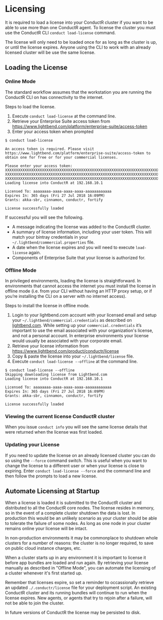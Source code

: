 # Licensing

It is required to load a license into your ConductR cluster if you want to be able to use more than one ConductR agent. To license the cluster you must use the ConductR CLI `conduct load-license` command.

The license will only need to be loaded once for as long as the cluster is up, or until the license expires.  Anyone using the CLI to work with an already licensed cluster will be use the same license. 

## Loading the License

### Online Mode

The standard workflow assumes that the workstation you are running the ConductR CLI on has connectivity to the internet.

Steps to load the license.

1. Execute `conduct load-license` at the command line.
2. Retrieve your Enterprise Suite access token from https://www.lightbend.com/platform/enterprise-suite/access-token
3. Enter your access token when prompted

```
$ conduct load-license

An access token is required. Please visit https://www.lightbend.com/platform/enterprise-suite/access-token to obtain one for free or for your commercial licenses.

Please enter your access token: XXXXXXXXXXXXXXXXXXXXXXXXXXXXXXXXXXXXXXXXXXXXXXXXXXXXXXXXXXXXXXXXXXXXXXXXXXXXXXXXXXXXXXXX
XXXXXXXXXXXXXXXXXXXXXXXXXXXXXXXXXXXXXXXXXXXXXXXXXXXXXXXXXXXXXXXXXXXXXXXXXXXXXXXXXXXXXXXXXXXXXXXXXXXXXXXXXXXXXXXXXXXXXXXX
XXXXXXXXXXXXXXXXXXXXXXXXXXXXXXXXXXXXXXXXXXXXXXXXXXXXXXXXXXXXXXXXXXXXXXXXXXXXXXXXXXXXXXXXXXXXXXXXXXXXXXXXXXXXXXXXXXXXXXXX
Loading license into ConductR at 192.168.10.1

Licensed To: aaaaaaaa-aaaa-aaaa-aaaa-aaaaaaaaaaaa
Expires In: 365 days (Fri 27 Jul 2018 16:09PM)
Grants: akka-sbr, cinnamon, conductr, fortify

License successfully loaded
```

If successful you will see the following.

- A message indicating the license was added to the ConductR cluster.
- A summary of license information, including your user token.  This will match your bintray credentials in your `~/.lightbend/commercial.properties` file.
- A date when the license expires and you will need to execute `load-license` again.
- Components of Enterprise Suite that your license is authorized for.

### Offline Mode

In privileged environments, loading the license is straightforward.  In environments that cannot access the internet you must install the license in offline mode (i.e. from your CLI without having an HTTP proxy setup, or if you’re installing the CLI on a server with no internet access).

Steps to install the license in offline mode.

1. Login to your lightbend.com account with your licensed email and setup your `~/.lightbend/commercial.credentials` as described on [lightbend.com](https://www.lightbend.com/product/conductr/developer).  While setting up your `commercial.credentials` it’s important to use the email associated with your organization's license, and not a personal account.  In enterprise environments your license would usually be associated with your corporate email.
2. Retrieve your license information from https://www.lightbend.com/product/conductr/license
3. Copy & paste the license into your `~/.lightbend/license` file.
4. Execute `conduct load-license --offline` at the command line.

```
$ conduct load-license --offline
Skipping downloading license from Lightbend.com
Loading license into ConductR at 192.168.10.1

Licensed To: aaaaaaaa-aaaa-aaaa-aaaa-aaaaaaaaaaaa
Expires In: 365 days (Fri 27 Jul 2018 16:09PM)
Grants: akka-sbr, cinnamon, conductr, fortify

License successfully loaded
```

### Viewing the current license ConductR cluster

When you issue `conduct info` you will see the same license details that were returned when the license was first loaded.

### Updating your License

If you need to update the license on an already licensed cluster you can do so using the `--force` command switch. This is useful when you want to change the license to a different user or when your license is close to expiring.  Enter `conduct load-license --force` and the command line and then follow the prompts to load a new license.

## Automate Licensing at Startup

When a license is loaded it is submitted to the ConductR cluster and distributed to all the ConductR core nodes.  The license resides in memory, so in the event of a complete cluster shutdown the data is lost.  In production this would be an unlikely scenario as your cluster should be able to tolerate the failure of some nodes.  As long as one node in your cluster remains online your license will be intact.

In non-production environments it may be commonplace to shutdown whole clusters for a number of reasons: the cluster is no longer required, to save on public cloud instance charges, etc.

When a cluster starts up in any environment it is important to license it before app bundles are loaded and run again. By retrieving your license manually as described in "Offline Mode", you can automate the licensing of a cluster whenever it's first started up.

Remember that licenses expire, so set a reminder to occassionally retrieve an updated `./.conductr/license` file for your deployment script.  An existing ConductR cluster and its running bundles will continue to run when the license expires.  New agents, or agents that try to rejoin after a failure, will not be able to join the cluster.

In future versions of ConductR the license may be persisted to disk.
